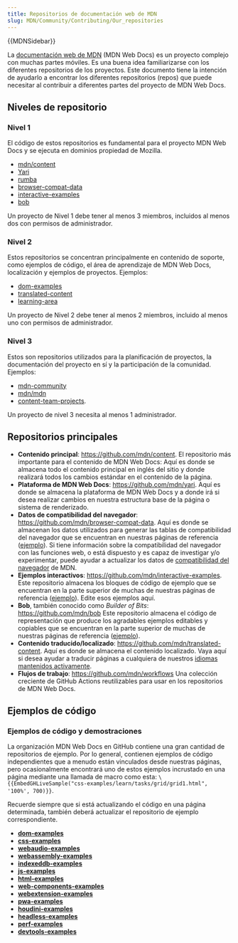 ```yaml
---
title: Repositorios de documentación web de MDN
slug: MDN/Community/Contributing/Our_repositories
---
```


{{MDNSidebar}}

La [documentación web de MDN](/) (MDN Web Docs) es un proyecto complejo con muchas partes móviles. Es una buena idea familiarizarse con los diferentes repositorios de los proyectos. Este documento tiene la intención de ayudarlo a encontrar los diferentes repositorios (repos) que puede necesitar al contribuir a diferentes partes del proyecto de MDN Web Docs.

## Niveles de repositorio

### Nivel 1

El código de estos repositorios es fundamental para el proyecto MDN Web Docs y se ejecuta en dominios propiedad de Mozilla.

- [mdn/content](https://github.com/mdn/content)
- [Yari](https://github.com/mdn/yari)
- [rumba](https://github.com/mdn/rumba)
- [browser-compat-data](https://github.com/mdn/browser-compat-data)
- [interactive-examples](https://github.com/mdn/interactive-examples)
- [bob](https://github.com/mdn/bob)

Un proyecto de Nivel 1 debe tener al menos 3 miembros, incluidos al menos dos con permisos de administrador.

### Nivel 2

Estos repositorios se concentran principalmente en contenido de soporte, como ejemplos de código, el área de aprendizaje de MDN Web Docs, localización y ejemplos de proyectos. Ejemplos:

- [dom-examples](https://github.com/mdn/dom-examples)
- [translated-content](https://github.com/mdn/translated-content)
- [learning-area](https://github.com/mdn/learning-area)

Un proyecto de Nivel 2 debe tener al menos 2 miembros, incluido al menos uno con permisos de administrador.

### Nivel 3

Estos son repositorios utilizados para la planificación de proyectos, la documentación del proyecto en sí y la participación de la comunidad. Ejemplos:

- [mdn-community](https://github.com/mdn/mdn-community)
- [mdn/mdn](https://github.com/mdn/mdn)
- [content-team-projects](https://github.com/mdn/content-team-projects).

Un proyecto de nivel 3 necesita al menos 1 administrador.

## Repositorios principales

- **Contenido principal**: <https://github.com/mdn/content>. El repositorio más importante para el contenido de MDN Web Docs: Aquí es donde se almacena todo el contenido principal en inglés del sitio y donde realizará todos los cambios estándar en el contenido de la página.
- **Plataforma de MDN Web Docs**: <https://github.com/mdn/yari>. Aquí es donde se almacena la plataforma de MDN Web Docs y a donde irá si desea realizar cambios en nuestra estructura base de la página o sistema de renderizado.
- **Datos de compatibilidad del navegador**: <https://github.com/mdn/browser-compat-data>. Aquí es donde se almacenan los datos utilizados para generar las tablas de compatibilidad del navegador que se encuentran en nuestras páginas de referencia ([ejemplo](/es/docs/Web/HTML/Element/progress#browser_compatibility)). Si tiene información sobre la compatibilidad del navegador con las funciones web, o está dispuesto y es capaz de investigar y/o experimentar, puede ayudar a actualizar los datos de [compatibilidad del navegador](https://github.com/mdn/browser-compat-data/blob/main/docs/contributing.md) de MDN.
- **Ejemplos interactivos**: <https://github.com/mdn/interactive-examples>. Este repositorio almacena los bloques de código de ejemplo que se encuentran en la parte superior de muchas de nuestras páginas de referencia ([ejemplo](/es/docs/Web/JavaScript/Reference/Global_Objects/globalThis)). Edite esos ejemplos aquí.
- **Bob**, también conocido como _Builder of Bits_: <https://github.com/mdn/bob> Este repositorio almacena el código de representación que produce los agradables ejemplos editables y copiables que se encuentran en la parte superior de muchas de nuestras páginas de referencia ([ejemplo](/es/docs/Web/JavaScript/Reference/Global_Objects/globalThis)).
- **Contenido traducido/localizado**: <https://github.com/mdn/translated-content>. Aquí es donde se almacena el contenido localizado. Vaya aquí si desea ayudar a traducir páginas a cualquiera de nuestros [idiomas mantenidos activamente](https://github.com/mdn/translated-content#locales).
- **Flujos de trabajo**: <https://github.com/mdn/workflows> Una colección creciente de GitHub Actions reutilizables para usar en los repositorios de MDN Web Docs.

## Ejemplos de código

### Ejemplos de código y demostraciones

[//]: # "TODO: UPDATE WITH REPO TRIAGE"

La organización MDN Web Docs en GitHub contiene una gran cantidad de repositorios de ejemplo. Por lo general, contienen ejemplos de código independientes que a menudo están vinculados desde nuestras páginas, pero ocasionalmente encontrará uno de estos ejemplos incrustado en una página mediante una llamada de macro como esta: `\{{EmbedGHLiveSample("css-examples/learn/tasks/grid/grid1.html", '100%', 700)}}`.

Recuerde siempre que si está actualizando el código en una página determinada, también deberá actualizar el repositorio de ejemplo correspondiente.

- [**dom-examples**](https://github.com/mdn/dom-examples)
- [**css-examples**](https://github.com/mdn/css-examples)
- [**webaudio-examples**](https://github.com/mdn/webaudio-examples)
- [**webassembly-examples**](https://github.com/mdn/webassembly-examples)
- [**indexeddb-examples**](https://github.com/mdn/indexeddb-examples)
- [**js-examples**](https://github.com/mdn/js-examples)
- [**html-examples**](https://github.com/mdn/html-examples)
- [**web-components-examples**](https://github.com/mdn/web-components-examples)
- [**webextension-examples**](https://github.com/mdn/webextensions-examples)
- [**pwa-examples**](https://github.com/mdn/pwa-examples)
- [**houdini-examples**](https://github.com/mdn/houdini-examples)
- [**headless-examples**](https://github.com/mdn/headless-examples)
- [**perf-examples**](https://github.com/mdn/perf-examples)
- [**devtools-examples**](https://github.com/mdn/devtools-examples)
